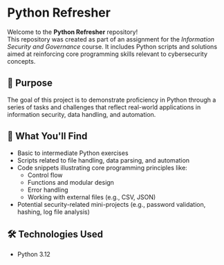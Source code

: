 # Python Refresher

Welcome to the **Python Refresher** repository!  
This repository was created as part of an assignment for the *Information Security and Governance* course. It includes Python scripts and solutions aimed at reinforcing core programming skills relevant to cybersecurity concepts.

## 📘 Purpose

The goal of this project is to demonstrate proficiency in Python through a series of tasks and challenges that reflect real-world applications in information security, data handling, and automation.

## 🧠 What You'll Find

- Basic to intermediate Python exercises
- Scripts related to file handling, data parsing, and automation
- Code snippets illustrating core programming principles like:
  - Control flow
  - Functions and modular design
  - Error handling
  - Working with external files (e.g., CSV, JSON)
- Potential security-related mini-projects (e.g., password validation, hashing, log file analysis)

## 🛠 Technologies Used

- Python 3.12


